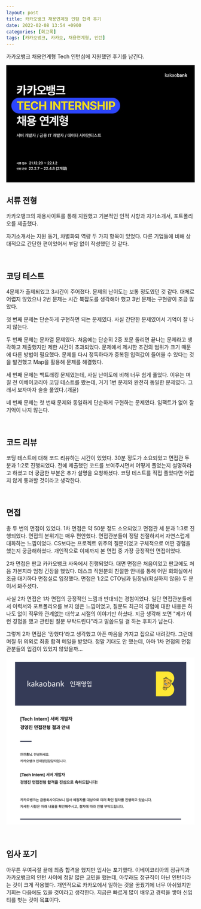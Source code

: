 ```yaml
---
layout: post
title: 카카오뱅크 채용연계형 인턴 합격 후기
date: 2022-02-08 13:54 +0900
categories: [회고록]
tags: [카카오뱅크, 카카오, 채용연계형, 인턴]
---
```




카카오뱅크 채용연계형 Tech 인턴십에 지원했던 후기를 남긴다. 



![kakaobankpost](/assets/img/kakaobankpost.jpeg)



## 서류 전형

카카오뱅크의 채용사이트를 통해 지원했고 기본적인 인적 사항과 자기소개서, 포트폴리오를 제출했다.

자기소개서는 지원 동기, 차별화되 역량 두 가지 항목이 있었다. 다른 기업들에 비해 상대적으로 간단한 편이었어서 부담 없이 작성했던 것 같다. 

<br>

## 코딩 테스트

4문제가 출제되었고 3시간이 주어졌다. 문제의 난이도는 보통 정도였던 것 같다. 대체로 어렵지 않았으나 2번 문제는 시간 복잡도를 생각해야 했고 3번 문제는 구현량이 조금 많았다. 

첫 번째 문제는 단순하게 구현하면 되는 문제였다. 사실 간단한 문제였어서 기억이 잘 나지 않는다.

두 번째 문제는 문자열 문제였다. 처음에는 단순히 2중 포문 돌리면 끝나는 문제라고 생각하고 제출했지만 제한 시간이 초과되었다. 문제에서 제시한 조건의 범위가 크기 때문에 다른 방법이 필요했다. 문제를 다시 정독하다가 중복된 입력값이 들어올 수 있다는 것을 발견했고 Map을 활용해 문제를 해결했다.

세 번째 문제는 백트래킹 문제였는데, 사실 난이도에 비해 너무 쉽게 풀었다. 이유는 며칠 전 이베이코리아 코딩 테스트를 봤는데, 거기 1번 문제와 완전히 동일한 문제였다. 그래서 보자마자 술술 풀었다.(개꿀)

네 번째 문제는 첫 번째 문제와 동일하게 단순하게 구현하는 문제였다. 임팩트가 없어 잘 기억이 나지 않는다.

<br>

## 코드 리뷰

코딩 테스트에 대해 코드 리뷰하는 시간이 있었다. 30분 정도가 소요되었고 면접관 두 분과 1:2로 진행되었다. 전에 제출했던 코드를 보여주시면서 어떻게 풀었는지 설명하라고 하셨고 더 궁금한 부분은 추가 설명을 요청하셨다. 코딩 테스트를 직접 풀었다면 어렵지 않게 통과할 것이라고 생각한다. 

<br>

## 면접

총 두 번의 면접이 있었다. 1차 면접은 약 50분 정도 소요되었고 면접관 세 분과 1:3로 진행되었다. 면접의 분위기는 매우 편안했다. 면접관분들이 정말 친절하셔서 자연스럽게 대화하는 느낌이었다. CS보다는 프로젝트 위주의 질문이었고 구체적으로 어떤 경험을 했는지 궁금해하셨다. 개인적으로 이제까지 본 면접 중 가장 긍정적인 면접이었다. 

2차 면접은 판교 카카오뱅크 사옥에서 진행되었다. 대면 면접은 처음이었고 판교에도 처음 가본지라 엄청 긴장을 했었다. 데스크 직원분의 친절한 안내를 통해 어떤 회의실에서 조금 대기하다 면접실로 입장했다. 면접은 1:2로 CTO님과 팀장님(확실하지 않음) 두 분이서 봐주셨다.

사실 2차 면접은 1차 면접의 긍정적인 느낌과 반대되는 경험이었다. 일단 면접관분들께서 이력서와 포트폴리오를 보지 않은 느낌이었고, 질문도 최근의 경험에 대한 내용은 하나도 없이 직무와 관계없는 대학교 시절의 이야기만 하셨다. 지금 생각해 보면 "제가 이런 경험을 했고 관련된 질문 부탁드린다"라고 말씀드릴 걸 하는 후회가 남는다. 

그렇게 2차 면접은 '망했다'라고 생각했고 아픈 마음을 가지고 집으로 내려갔다. 그런데 며칠 뒤 의외로 최종 합격 메일을 받았다. 정말 기대도 안 했는데, 아마 1차 면접의 면접관분들의 입김이 있었지 않았을까...



![kakaoback](/assets/img/kakaobank.png)

<br>

## 입사 포기

아무튼 우여곡절 끝에 최종 합격을 했지만 입사는 포기했다. 이베이코리아의 정규직과 카카오뱅크의 인턴 사이에 정말 많은 고민을 했는데, 아무래도 정규직이 아닌 인턴이라는 것이 크게 작용했다. 개인적으로 카카오에서 일하는 것을 꿈꿨기에 너무 아쉬웠지만 기회는 다음에도 있을 것이라고 생각한다. 지금은 빠르게 많이 배우고 경력을 쌓아 신입티를 벗는 것이 목표이다.
